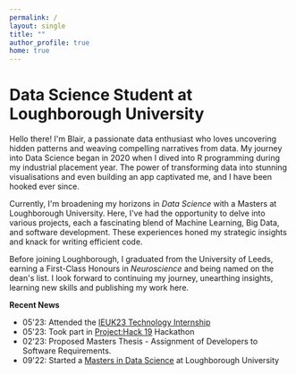 ```yaml
---
permalink: /
layout: single
title: ""
author_profile: true
home: true
---
```



# Data Science Student at Loughborough University

Hello there! I'm Blair, a passionate data enthusiast who loves uncovering hidden patterns and weaving compelling narratives from data. My journey into Data Science began in 2020 when I dived into R programming during my industrial placement year. The power of transforming data into stunning visualisations and even building an app captivated me, and I have been hooked ever since.

Currently, I'm broadening my horizons in _Data Science_ with a Masters at Loughborough University. Here, I've had the opportunity to delve into various projects, each a fascinating blend of Machine Learning, Big Data, and software development. These experiences honed my strategic insights and knack for writing efficient code.

Before joining Loughborough, I graduated from the University of Leeds, earning a First-Class Honours in _Neuroscience_ and being named on the dean's list. I look forward to continuing my journey, unearthing insights, learning new skills and publishing my work here.


**Recent News**



- 05'23: Attended the [IEUK23 Technology Internship](https://www.brightnetwork.co.uk/internship-experience-uk/ieuk-2023-technology)
- 05'23: Took part in [Project:Hack 19](https://www.apm.org.uk/event/projecthack-19/) Hackathon
- 02'23: Proposed Masters Thesis - Assignment of Developers to Software Requirements.
- 09'22: Started a [Masters in Data Science](https://www.lboro.ac.uk/study/postgraduate/masters-degrees/a-z/data-science/?utm_source=google&utm_medium=cpc&utm_campaign=ec_pg_data_science&utm_content=data_science_subject_ads&gad=1&gclid=Cj0KCQjwjryjBhD0ARIsAMLvnF_C_yk_9Mjy07UULHbHRINTLC3-CSpp22Lfj66kAWzuwJVaRtTLwlEaAt_GEALw_wcB) at Loughborough University
